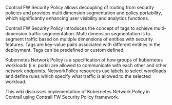 Contrail FW Security Policy allows decoupling of routing from security policies and provides multi dimension segmentation and policy portability, which significantly enhancing user visibility and analytics functions. 

Contrail FW Security Policy introduces the concept of tags to achieve multi-dimension traffic segnmentation.
Multi dimension segmentation is to segment traffic based on multiple dimensions of entities with security features. Tags are key-value pairs associated with different entities in the deployment. Tags can be predefined or custom defined.

Kubernetes Network Policy is a specification of how groups of kubernetes workloads (i.e. pods) are allowed to communicate with each other and other network endpoints. NetworkPolicy resources use labels to select wordloads and define rules which specify what traffic is allowed to the selected workload.

This wiki discusses implementation of Kubernetes Network Policy in Contrail using Contrail FW Security Policy framework.